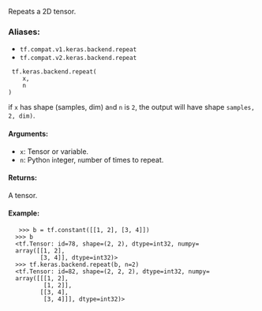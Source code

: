 Repeats a 2D tensor.
### Aliases:
- `tf.compat.v1.keras.backend.repeat`
- `tf.compat.v2.keras.backend.repeat`

```
 tf.keras.backend.repeat(
    x,
    n
)
```
if `x` has shape (samples, dim) a`n`d `n` is `2`, the output will have shape `samples, 2, dim)`.
#### Arguments:
- `x`: Tensor or variable.
- `n`: Pytho`n` i`n`teger, `n`umber of times to repeat.
#### Returns:
A tensor.
#### Example:

```
   >>> b = tf.constant([[1, 2], [3, 4]])
  >>> b
  <tf.Tensor: id=78, shape=(2, 2), dtype=int32, numpy=
  array([[1, 2],
         [3, 4]], dtype=int32)>
  >>> tf.keras.backend.repeat(b, n=2)
  <tf.Tensor: id=82, shape=(2, 2, 2), dtype=int32, numpy=
  array([[[1, 2],
          [1, 2]],
         [[3, 4],
          [3, 4]]], dtype=int32)>
```
